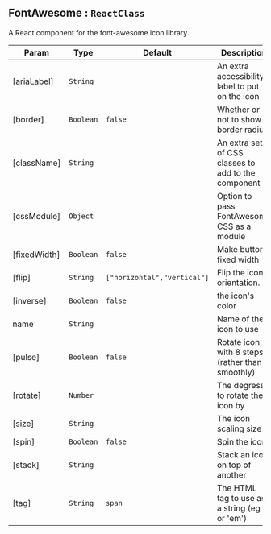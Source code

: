 <a name="module_FontAwesome"></a>

## FontAwesome : <code>ReactClass</code>
A React component for the font-awesome icon library.


| Param | Type | Default | Description |
| --- | --- | --- | --- |
| [ariaLabel] | <code>String</code> |  | An extra accessibility label to put on the icon |
| [border] | <code>Boolean</code> | <code>false</code> | Whether or not to show a border radius |
| [className] | <code>String</code> |  | An extra set of CSS classes to add to the component |
| [cssModule] | <code>Object</code> |  | Option to pass FontAwesome CSS as a module |
| [fixedWidth] | <code>Boolean</code> | <code>false</code> | Make buttons fixed width |
| [flip] | <code>String</code> | <code>["horizontal","vertical"]</code> | Flip the icon's orientation. |
| [inverse] | <code>Boolean</code> | <code>false</code> | the icon's color |
| name | <code>String</code> |  | Name of the icon to use |
| [pulse] | <code>Boolean</code> | <code>false</code> | Rotate icon with 8 steps (rather than smoothly) |
| [rotate] | <code>Number</code> |  | The degress to rotate the icon by |
| [size] | <code>String</code> |  | The icon scaling size |
| [spin] | <code>Boolean</code> | <code>false</code> | Spin the icon |
| [stack] | <code>String</code> |  | Stack an icon on top of another |
| [tag] | <code>String</code> | <code>span</code> | The HTML tag to use as a string (eg 'i' or 'em') |


